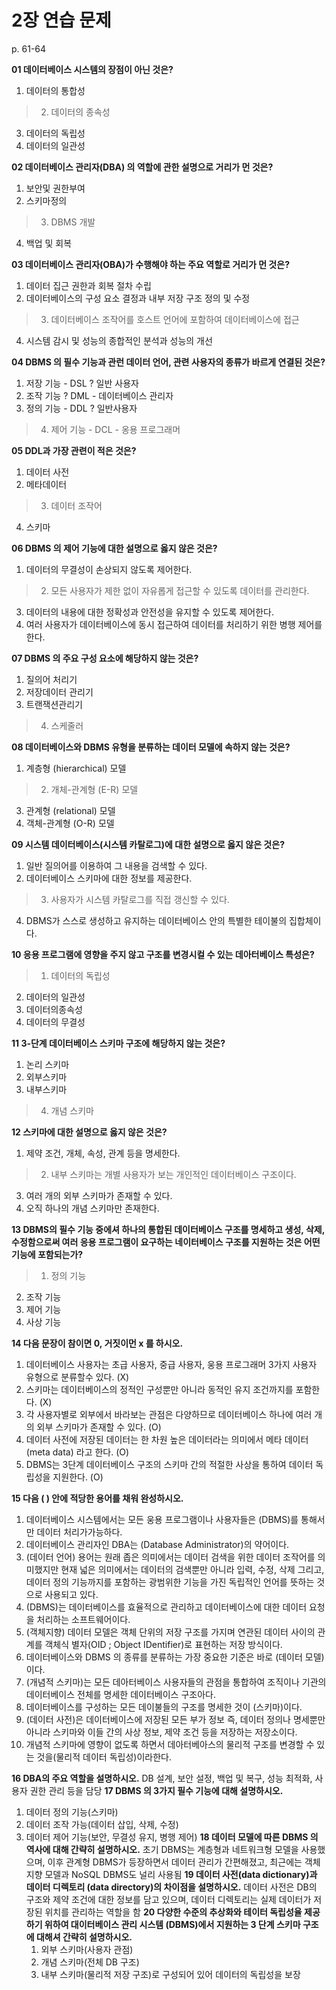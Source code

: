 # 2장 연습 문제

p. 61-64

**01 데이터베이스 시스템의 장점이 아닌 것은?**

1. 데이터의 통합성
> 2. 데이터의 종속성
3. 데이터의 독립성
4. 데이터의 일관성

**02 데이터베이스 관리자(DBA) 의 역할에 관한 설명으로 거리가 먼 것은?**

1. 보안및 권한부여
2. 스키마정의
> 3. DBMS 개발
4. 백업 및 회복

**03 데이터베이스 관리자(OBA)가 수행해야 하는 주요 역할로 거리가 먼 것은?**

1. 데이터 집근 권한과 회복 절차 수립
2. 데이터베이스의 구성 요소 결정과 내부 저장 구조 정의 및 수정
> 3. 데이터베이스 조작어를 호스트 언어에 포함하여 데이터베이스에 접근
4. 시스템 감시 및 성능의 종합적인 분석과 성능의 개선

**04 DBMS 의 필수 기능과 관런 데이터 언어, 관련 사용자의 종류가 바르게 연결된 것은?**

1. 저장 기능 - DSL ? 일반 사용자
2. 조작 기능 ? DML - 데이터베이스 관리자
3. 정의 기능 - DDL ? 일반사용자
> 4. 제어 기능 - DCL - 옹용 프로그래머

**05 DDL과 가장 관련이 적은 것은?**

1. 데이터 사전
2. 메타데이터
> 3. 데이터 조작어
4. 스키마

**06 DBMS 의 제어 기능에 대한 설명으로 옳지 않은 것은?**

1. 데이터의 무결성이 손상되지 않도록 제어한다.
> 2. 모든 사용자가 제한 없이 자유롭게 접근할 수 있도록 데이터를 관리한다.
3. 데이터의 내용에 대한 정확성과 안전성을 유지할 수 있도록 제어한다.
4. 여러 사용자가 데이터베이스에 동시 접근하여 데이터를 처리하기 위한 병행 제어를 한다.

**07 DBMS 의 주요 구성 요소에 해당하지 않는 것은?**

1. 질의어 처리기
2. 저장데이터 관리기
3. 트랜잭션관리기
> 4. 스케줄러

**08 데이터베이스와 DBMS 유형을 분류하는 데이터 모델에 속하지 않는 것은?**

1. 계층형 (hierarchical) 모델
> 2. 개체-관계형 (E-R) 모델
3. 관계형 (relational) 모델
4. 객체-관계형 (O-R) 모델

**09 시스템 데이터베이스(시스템 카탈로그)에 대한 설명으로 옳지 않은 것은?**

1. 일반 질의어를 이용하여 그 내용을 검색할 수 있다.
2. 데이터베이스 스키마에 대한 정보를 제공한다.
> 3. 사용자가 시스템 카탈로그를 직접 갱신할 수 있다.
4. DBMS가 스스로 생성하고 유지하는 데이터베이스 안의 특별한 테이불의 집합체이다.

**10 응용 프로그램에 영향을 주지 않고 구조를 변경시컬 수 있는 데아터베이스 특성은?**

> 1. 데이터의 독립성
2. 데이터의 일관성
3. 데이터의종속성
4. 데이터의 무결성

**11 3-단계 데이터베이스 스키마 구조에 해당하지 않는 것은?**

1. 논리 스키마
2. 외부스키마
3. 내부스키마
> 4. 개념 스키마

**12 스키마에 대한 설명으로 옳지 않은 것은?**

1. 제약 조건, 개체, 속성, 관계 등을 명세한다.
> 2. 내부 스키마는 개별 사용자가 보는 개인적인 데이터베이스 구조이다.
3. 여러 개의 외부 스키마가 존재할 수 있다.
4. 오직 하나의 개념 스키마만 존재한다.

**13 DBMS의 필수 기능 중에셔 하나의 통합된 데이터베이스 구조를 명세하고 생성, 삭제, 수정함으로써 여러 응용 프로그램이 요구하는 네이터베이스 구조를 지원하는 것은 어떤 기능에 포함되는가?**

> 1. 정의 기능
2. 조작 기능
3. 제어 기능
4. 사상 기능

**14 다음 문장이 참이면 0, 거짓이먼 x 를 하시오.**

1. 데이터베이스 사용자는 초급 사용자, 중급 사용자, 웅용 프로그래머 3가지 사용자 유형으로 분류할수 있다. (X)
2. 스키마는 데이터베이스의 정적인 구성뿐만 아니라 동적인 유지 조건까지를 포함한다. (X)
3. 각 사용자별로 외부에서 바라보는 관점은 다양하므로 데이터베이스 하나에 여러 개의 외부 스키마가 존재할 수 있다. (O)
4. 데이터 사전에 저장된 데이터는 한 차원 높은 데이터라는 의미에서 메타 데이터 (meta data) 라고 한다. (O)
5. DBMS는 3단계 데이터베이스 구조의 스키마 간의 적절한 사상을 통하여 데이터 독립성을 지원한다. (O)

**15 다음 ( ) 안에 적당한 용어를 채워 완성하시오.**

1. 데이터베이스 시스템에서는 모든 웅용 프로그램이나 사용자들은 (DBMS)를 통해서만 데이터 처리가가능하다.
2. 데이터베이스 관리자인 DBA는 (Database Administrator)의 약어이다.
3. (데이터 언어) 용어는 원래 좁은 의미에서는 데이터 검색을 위한 데이터 조작어를 의미했지만 현재 넓은 의미에서는 데이터의 검색뿐만 아니라 입력, 수정, 삭제 그리고, 데이터 정의 기능까지를 포함하는 광범위한 기능을 가진 독립적인 언어를 뜻하는 것으로 사용되고 있다.
4. (DBMS)는 데이터베이스를 효율적으로 관리하고 데이터베이스에 대한 데이터 요청을 처리하는 소프트웨어이다.
5. (객체지향) 데이터 모델은 객체 단위의 저장 구조를 가지며 연관된 데이터 사이의 관계를 객체식 별자(OID ; Object IDentifier)로 표현하는 저장 방식이다.
6. 데이터베이스와 DBMS 의 종류를 분류하는 가장 중요한 기준은 바로 (데이터 모델)이다.
7. (개념적 스키마)는 모든 데아터베이스 사용자들의 관점을 통합하여 조직이나 기관의 데이터베이스 전체를 명세한 데이터베이스 구조아다.
8. 데이터베이스를 구성하는 모든 데이불들의 구조를 명세한 것이 (스키마)이다.
9. (데이터 사전)은 데이터베이스에 저장된 모든 부가 정보 즉, 데이터 정의나 명세뿐만 아니라 스키마와 이들 간의 사상 정보, 제약 조건 등을 저장하는 저장소이다.
10. 개념적 스키마에 영향이 없도록 하면서 데아터베아스의 물리적 구조를 변경할 수 있는 것을(물리적 데이터 독립성)이라한다.

**16 DBA의 주요 역할을 설명하시오.**
DB 설계, 보안 설정, 백업 및 복구, 성능 최적화, 사용자 권한 관리 등을 담당
**17 DBMS 의 3가지 필수 기능에 대해 설명하시오.**
1. 데이터 정의 기능(스키마)
2. 데이터 조작 가능(데이터 삽입, 삭제, 수정)
3. 데이터 제어 기능(보안, 무결성 유지, 병행 제어)
**18 데이터 모델에 따른 DBMS 의 역사에 대해 간략히 설명하시오.**
초기 DBMS는 계층형과 네트워크형 모델을 사용했으며, 이후 관계형 DBMS가 등장하면서 데이터 관리가 간편해졌고, 최근에는 객체 지향 모델과 NoSQL DBMS도 널리 사용됨
**19 데이터 사전(data dictionary)과 데이터 디렉토리 (data directory)의 차이점을 설명하시오.**
데이터 사전은 DB의 구조와 제약 조건에 대한 정보를 담고 있으며, 데이터 디렉토리는 실제 데이터가 저장된 위치를 관리하는 역할을 함
**20 다양한 수준의 추상화와 테이터 독립성율 제공하기 위하여 대이터베이스 관리 시스템 (DBMS)에서 지원하는 3 단계 스키마 구조에 대해셔 간략히 설명하시오.**
   1. 외부 스키마(사용자 관점)
   2. 개념 스키마(전체 DB 구조)
   3. 내부 스키마(물리적 저장 구조)로 구성되어 있어 데이터의 독립성을 보장
